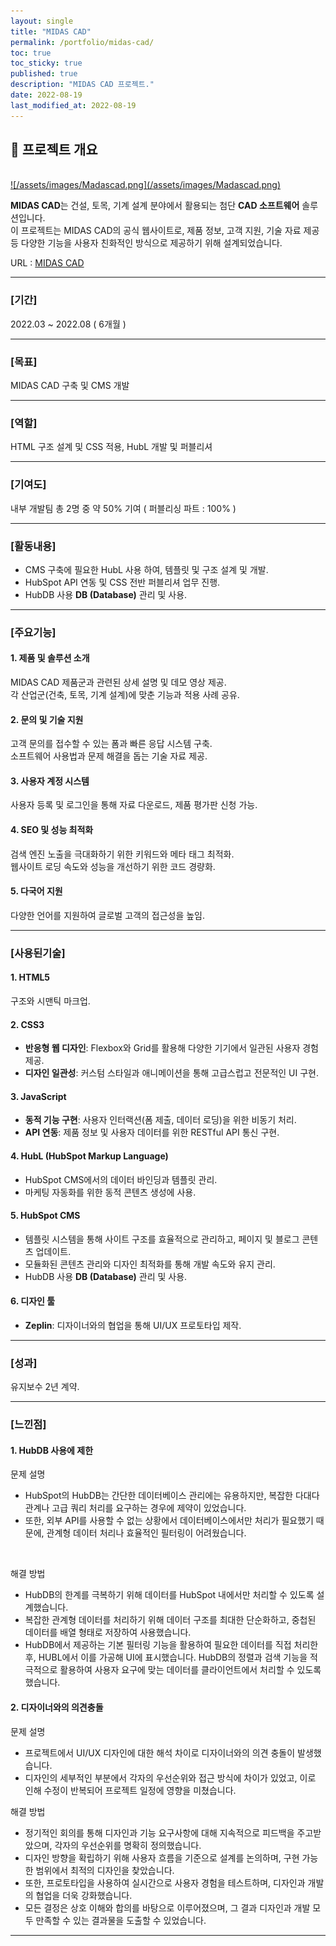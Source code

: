 ```yaml
---
layout: single
title: "MIDAS CAD"
permalink: /portfolio/midas-cad/
toc: true
toc_sticky: true
published: true
description: "MIDAS CAD 프로젝트."
date: 2022-08-19
last_modified_at: 2022-08-19
---
```


## 📄 프로젝트 개요
<br/>
<a class="batimmage" href="/assets/images/Madascad.png">
![/assets/images/Madascad.png](/assets/images/Madascad.png)
</a>

**MIDAS CAD**는 건설, 토목, 기계 설계 분야에서 활용되는 첨단 **CAD 소프트웨어** 솔루션입니다.  
이 프로젝트는 MIDAS CAD의 공식 웹사이트로, 제품 정보, 고객 지원, 기술 자료 제공 등 다양한 기능을 사용자 친화적인 방식으로 제공하기 위해 설계되었습니다.

URL : <a href="https://www.midascad.com/" target="_blank">MIDAS CAD</a>

---

### [기간] <br/>

2022.03 ~ 2022.08 ( 6개월 )

---

### [목표] <br/>

MIDAS CAD 구축 및 CMS 개발

---

### [역할] <br/>

HTML 구조 설계 및 CSS 적용, HubL 개발 및 퍼블리셔

---

### [기여도] <br/>

내부 개발팀 총 2명 중 약 50% 기여 ( 퍼블리싱 파트 : 100% )

---

### [활동내용] <br/>

- CMS 구축에 필요한 HubL 사용 하여, 템플릿 및 구조 설계 및 개발. <br/> 
- HubSpot API 연동 및 CSS 전반 퍼블리셔 업무 진행. <br/> 
- HubDB 사용 **DB (Database)** 관리 및 사용.

---

### [주요기능]

#### 1. **제품 및 솔루션 소개**  

MIDAS CAD 제품군과 관련된 상세 설명 및 데모 영상 제공.  
각 산업군(건축, 토목, 기계 설계)에 맞춘 기능과 적용 사례 공유.  

#### 2. **문의 및 기술 지원**  

고객 문의를 접수할 수 있는 폼과 빠른 응답 시스템 구축.  
소프트웨어 사용법과 문제 해결을 돕는 기술 자료 제공.  

#### 3. **사용자 계정 시스템**  

사용자 등록 및 로그인을 통해 자료 다운로드, 제품 평가판 신청 가능. 

#### 4. **SEO 및 성능 최적화**  

검색 엔진 노출을 극대화하기 위한 키워드와 메타 태그 최적화.  
웹사이트 로딩 속도와 성능을 개선하기 위한 코드 경량화.

#### 5. **다국어 지원**  

다양한 언어를 지원하여 글로벌 고객의 접근성을 높임. 

---

### [사용된기술] 

#### 1. **HTML5**

구조와 시맨틱 마크업.

#### 2. **CSS3**  

- **반응형 웹 디자인**: Flexbox와 Grid를 활용해 다양한 기기에서 일관된 사용자 경험 제공.  
- **디자인 일관성**: 커스텀 스타일과 애니메이션을 통해 고급스럽고 전문적인 UI 구현.  

#### 3. **JavaScript** 

- **동적 기능 구현**: 사용자 인터랙션(폼 제출, 데이터 로딩)을 위한 비동기 처리.  
- **API 연동**: 제품 정보 및 사용자 데이터를 위한 RESTful API 통신 구현.  

#### 4. **HubL** (HubSpot Markup Language)

- HubSpot CMS에서의 데이터 바인딩과 템플릿 관리.
- 마케팅 자동화를 위한 동적 콘텐츠 생성에 사용.

#### 5. **HubSpot CMS**

- 템플릿 시스템을 통해 사이트 구조를 효율적으로 관리하고, 페이지 및 블로그 콘텐츠 업데이트.
- 모듈화된 콘텐츠 관리와 디자인 최적화를 통해 개발 속도와 유지 관리.
- HubDB 사용 **DB (Database)** 관리 및 사용.

#### 6. **디자인 툴**  

- **Zeplin**: 디자이너와의 협업을 통해 UI/UX 프로토타입 제작.  

---

### [성과] <br/>

유지보수 2년 계약. 

---

### [느낀점] 

#### 1. **HubDB 사용에 제한** <br>

문제 설명 <br>
- HubSpot의 HubDB는 간단한 데이터베이스 관리에는 유용하지만, 복잡한 다대다 관계나 고급 쿼리 처리를 요구하는 경우에 제약이 있었습니다. 
- 또한, 외부 API를 사용할 수 없는 상황에서 데이터베이스에서만 처리가 필요했기 때문에, 관계형 데이터 처리나 효율적인 필터링이 어려웠습니다.
<br> 

해결 방법 <br>
- HubDB의 한계를 극복하기 위해 데이터를 HubSpot 내에서만 처리할 수 있도록 설계했습니다.
- 복잡한 관계형 데이터를 처리하기 위해 데이터 구조를 최대한 단순화하고, 중첩된 데이터를 배열 형태로 저장하여 사용했습니다.
- HubDB에서 제공하는 기본 필터링 기능을 활용하여 필요한 데이터를 직접 처리한 후, HUBL에서 이를 가공해 UI에 표시했습니다.
HubDB의 정렬과 검색 기능을 적극적으로 활용하여 사용자 요구에 맞는 데이터를 클라이언트에서 처리할 수 있도록 했습니다.

#### 2. **디자이너와의 의견충돌** <br>

문제 설명 <br>
- 프로젝트에서 UI/UX 디자인에 대한 해석 차이로 디자이너와의 의견 충돌이 발생했습니다. 
- 디자인의 세부적인 부분에서 각자의 우선순위와 접근 방식에 차이가 있었고, 이로 인해 수정이 반복되어 프로젝트 일정에 영향을 미쳤습니다.

해결 방법 <br>
- 정기적인 회의를 통해 디자인과 기능 요구사항에 대해 지속적으로 피드백을 주고받았으며, 각자의 우선순위를 명확히 정의했습니다.
- 디자인 방향을 확립하기 위해 사용자 흐름을 기준으로 설계를 논의하며, 구현 가능한 범위에서 최적의 디자인을 찾았습니다.
- 또한, 프로토타입을 사용하여 실시간으로 사용자 경험을 테스트하며, 디자인과 개발의 협업을 더욱 강화했습니다.
- 모든 결정은 상호 이해와 합의를 바탕으로 이루어졌으며, 그 결과 디자인과 개발 모두 만족할 수 있는 결과물을 도출할 수 있었습니다.

---